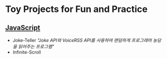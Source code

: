 # Toy Projects for Fun and Practice
## [JavaScript](https://github.com/42KIM/toy-projects/tree/master/javascript) 
+ Joke-Teller
_"Joke API와 VoiceRSS API를 사용하여 랜덤하게 프로그래머 농담을 읽어주는 프로그램"_
+ Infinite-Scroll
